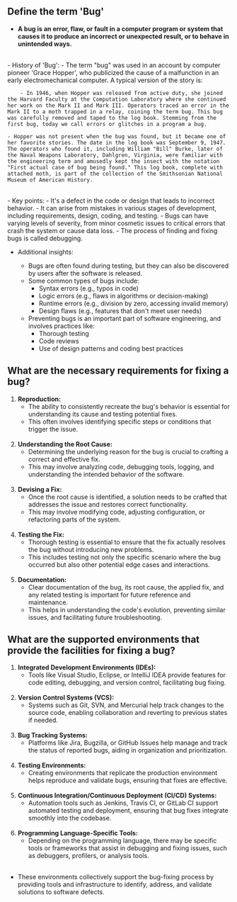 ## Define the term 'Bug'

- **A bug is an error, flaw, or fault in a computer program or system that causes it to produce an incorrect or unexpected result, or to behave in unintended ways.**
<br>
- History of 'Bug':
    - The term "bug" was used in an account by computer pioneer 'Grace Hopper', who publicized the cause of a malfunction in an early electromechanical computer. A typical version of the story is:

        - In 1946, when Hopper was released from active duty, she joined the Harvard Faculty at the Computation Laboratory where she continued her work on the Mark II and Mark III. Operators traced an error in the Mark II to a moth trapped in a relay, coining the term bug. This bug was carefully removed and taped to the log book. Stemming from the first bug, today we call errors or glitches in a program a bug.

    - Hopper was not present when the bug was found, but it became one of her favorite stories. The date in the log book was September 9, 1947. The operators who found it, including William "Bill" Burke, later of the Naval Weapons Laboratory, Dahlgren, Virginia, were familiar with the engineering term and amusedly kept the insect with the notation "First actual case of bug being found." This log book, complete with attached moth, is part of the collection of the Smithsonian National Museum of American History.
<br>
- Key points:
    - It's a defect in the code or design that leads to incorrect behavior.
    - It can arise from mistakes in various stages of development, including requirements, design, coding, and testing.
    - Bugs can have varying levels of severity, from minor cosmetic issues to critical errors that crash the system or cause data loss.
    - The process of finding and fixing bugs is called debugging.
<br>

- Additional insights:

    - Bugs are often found during testing, but they can also be discovered by users after the software is released.
    - Some common types of bugs include:
        - Syntax errors (e.g., typos in code)
        - Logic errors (e.g., flaws in algorithms or decision-making)
        - Runtime errors (e.g., division by zero, accessing invalid memory)
        - Design flaws (e.g., features that don't meet user needs)
    - Preventing bugs is an important part of software engineering, and involves practices like:
        - Thorough testing
        - Code reviews
        - Use of design patterns and coding best practices

## What are the necessary requirements for fixing a bug?

1. **Reproduction:**
    - The ability to consistently recreate the bug's behavior is essential for understanding its cause and testing potential fixes.
    - This often involves identifying specific steps or conditions that trigger the issue.
<br><br>
2. **Understanding the Root Cause:**
    - Determining the underlying reason for the bug is crucial to crafting a correct and effective fix.
    - This may involve analyzing code, debugging tools, logging, and understanding the intended behavior of the software.
<br><br>
3. **Devising a Fix:**
    - Once the root cause is identified, a solution needs to be crafted that addresses the issue and restores correct functionality.
    - This may involve modifying code, adjusting configuration, or refactoring parts of the system.
<br><br>
4. **Testing the Fix:**
    - Thorough testing is essential to ensure that the fix actually resolves the bug without introducing new problems.
    - This includes testing not only the specific scenario where the bug occurred but also other potential edge cases and interactions.
<br><br>
5. **Documentation:**
    - Clear documentation of the bug, its root cause, the applied fix, and any related testing is important for future reference and maintenance.
    - This helps in understanding the code's evolution, preventing similar issues, and facilitating future troubleshooting.

## What are the supported environments that provide the facilities for fixing a bug?

1. **Integrated Development Environments (IDEs):**
    - Tools like Visual Studio, Eclipse, or IntelliJ IDEA provide features for code editing, debugging, and version control, facilitating bug fixing.
<br><br>
2. **Version Control Systems (VCS):**
    - Systems such as Git, SVN, and Mercurial help track changes to the source code, enabling collaboration and reverting to previous states if needed.
<br><br>
3. **Bug Tracking Systems:**
    - Platforms like Jira, Bugzilla, or GitHub Issues help manage and track the status of reported bugs, aiding in organization and prioritization.
<br><br>
4. **Testing Environments:**
    - Creating environments that replicate the production environment helps reproduce and validate bugs, ensuring that fixes are effective.
<br><br>
5. **Continuous Integration/Continuous Deployment (CI/CD) Systems:**
    - Automation tools such as Jenkins, Travis CI, or GitLab CI support automated testing and deployment, ensuring that bug fixes integrate smoothly into the codebase.
<br><br>
6. **Programming Language-Specific Tools:**
    - Depending on the programming language, there may be specific tools or frameworks that assist in debugging and fixing issues, such as debuggers, profilers, or analysis tools.
<br><br>

- These environments collectively support the bug-fixing process by providing tools and infrastructure to identify, address, and validate solutions to software defects.
